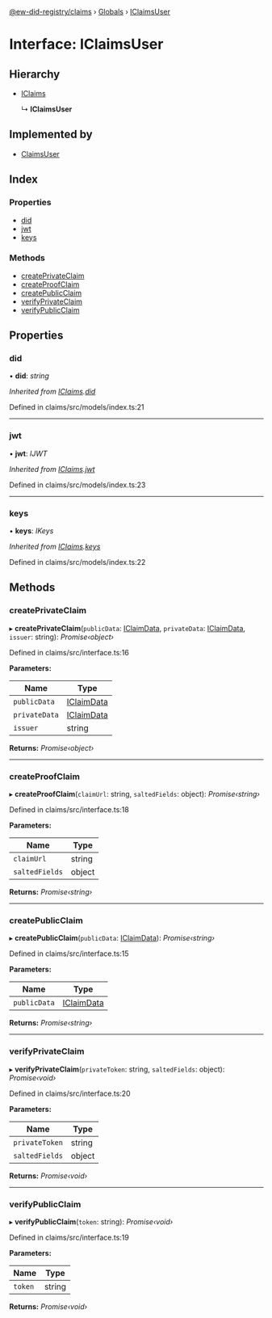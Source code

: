 [@ew-did-registry/claims](../README.md) › [Globals](../globals.md) › [IClaimsUser](iclaimsuser.md)

# Interface: IClaimsUser

## Hierarchy

* [IClaims](iclaims.md)

  ↳ **IClaimsUser**

## Implemented by

* [ClaimsUser](../classes/claimsuser.md)

## Index

### Properties

* [did](iclaimsuser.md#did)
* [jwt](iclaimsuser.md#jwt)
* [keys](iclaimsuser.md#keys)

### Methods

* [createPrivateClaim](iclaimsuser.md#createprivateclaim)
* [createProofClaim](iclaimsuser.md#createproofclaim)
* [createPublicClaim](iclaimsuser.md#createpublicclaim)
* [verifyPrivateClaim](iclaimsuser.md#verifyprivateclaim)
* [verifyPublicClaim](iclaimsuser.md#verifypublicclaim)

## Properties

###  did

• **did**: *string*

*Inherited from [IClaims](iclaims.md).[did](iclaims.md#did)*

Defined in claims/src/models/index.ts:21

___

###  jwt

• **jwt**: *IJWT*

*Inherited from [IClaims](iclaims.md).[jwt](iclaims.md#jwt)*

Defined in claims/src/models/index.ts:23

___

###  keys

• **keys**: *IKeys*

*Inherited from [IClaims](iclaims.md).[keys](iclaims.md#keys)*

Defined in claims/src/models/index.ts:22

## Methods

###  createPrivateClaim

▸ **createPrivateClaim**(`publicData`: [IClaimData](iclaimdata.md), `privateData`: [IClaimData](iclaimdata.md), `issuer`: string): *Promise‹object›*

Defined in claims/src/interface.ts:16

**Parameters:**

Name | Type |
------ | ------ |
`publicData` | [IClaimData](iclaimdata.md) |
`privateData` | [IClaimData](iclaimdata.md) |
`issuer` | string |

**Returns:** *Promise‹object›*

___

###  createProofClaim

▸ **createProofClaim**(`claimUrl`: string, `saltedFields`: object): *Promise‹string›*

Defined in claims/src/interface.ts:18

**Parameters:**

Name | Type |
------ | ------ |
`claimUrl` | string |
`saltedFields` | object |

**Returns:** *Promise‹string›*

___

###  createPublicClaim

▸ **createPublicClaim**(`publicData`: [IClaimData](iclaimdata.md)): *Promise‹string›*

Defined in claims/src/interface.ts:15

**Parameters:**

Name | Type |
------ | ------ |
`publicData` | [IClaimData](iclaimdata.md) |

**Returns:** *Promise‹string›*

___

###  verifyPrivateClaim

▸ **verifyPrivateClaim**(`privateToken`: string, `saltedFields`: object): *Promise‹void›*

Defined in claims/src/interface.ts:20

**Parameters:**

Name | Type |
------ | ------ |
`privateToken` | string |
`saltedFields` | object |

**Returns:** *Promise‹void›*

___

###  verifyPublicClaim

▸ **verifyPublicClaim**(`token`: string): *Promise‹void›*

Defined in claims/src/interface.ts:19

**Parameters:**

Name | Type |
------ | ------ |
`token` | string |

**Returns:** *Promise‹void›*

